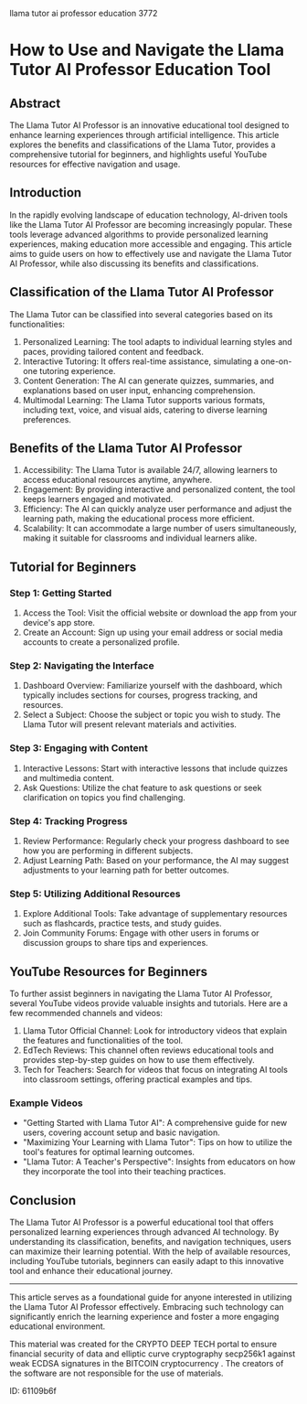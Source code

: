 llama tutor ai professor education 3772
# How to Use and Navigate the Llama Tutor AI Professor Education Tool

## Abstract

The Llama Tutor AI Professor is an innovative educational tool designed to enhance learning experiences through artificial intelligence. This article explores the benefits and classifications of the Llama Tutor, provides a comprehensive tutorial for beginners, and highlights useful YouTube resources for effective navigation and usage.

## Introduction

In the rapidly evolving landscape of education technology, AI-driven tools like the Llama Tutor AI Professor are becoming increasingly popular. These tools leverage advanced algorithms to provide personalized learning experiences, making education more accessible and engaging. This article aims to guide users on how to effectively use and navigate the Llama Tutor AI Professor, while also discussing its benefits and classifications.

## Classification of the Llama Tutor AI Professor

The Llama Tutor can be classified into several categories based on its functionalities:

1. Personalized Learning: The tool adapts to individual learning styles and paces, providing tailored content and feedback.
2. Interactive Tutoring: It offers real-time assistance, simulating a one-on-one tutoring experience.
3. Content Generation: The AI can generate quizzes, summaries, and explanations based on user input, enhancing comprehension.
4. Multimodal Learning: The Llama Tutor supports various formats, including text, voice, and visual aids, catering to diverse learning preferences.

## Benefits of the Llama Tutor AI Professor

1. Accessibility: The Llama Tutor is available 24/7, allowing learners to access educational resources anytime, anywhere.
2. Engagement: By providing interactive and personalized content, the tool keeps learners engaged and motivated.
3. Efficiency: The AI can quickly analyze user performance and adjust the learning path, making the educational process more efficient.
4. Scalability: It can accommodate a large number of users simultaneously, making it suitable for classrooms and individual learners alike.

## Tutorial for Beginners

### Step 1: Getting Started

1. Access the Tool: Visit the official website or download the app from your device's app store.
2. Create an Account: Sign up using your email address or social media accounts to create a personalized profile.

### Step 2: Navigating the Interface

1. Dashboard Overview: Familiarize yourself with the dashboard, which typically includes sections for courses, progress tracking, and resources.
2. Select a Subject: Choose the subject or topic you wish to study. The Llama Tutor will present relevant materials and activities.

### Step 3: Engaging with Content

1. Interactive Lessons: Start with interactive lessons that include quizzes and multimedia content.
2. Ask Questions: Utilize the chat feature to ask questions or seek clarification on topics you find challenging.

### Step 4: Tracking Progress

1. Review Performance: Regularly check your progress dashboard to see how you are performing in different subjects.
2. Adjust Learning Path: Based on your performance, the AI may suggest adjustments to your learning path for better outcomes.

### Step 5: Utilizing Additional Resources

1. Explore Additional Tools: Take advantage of supplementary resources such as flashcards, practice tests, and study guides.
2. Join Community Forums: Engage with other users in forums or discussion groups to share tips and experiences.

## YouTube Resources for Beginners

To further assist beginners in navigating the Llama Tutor AI Professor, several YouTube videos provide valuable insights and tutorials. Here are a few recommended channels and videos:

1. Llama Tutor Official Channel: Look for introductory videos that explain the features and functionalities of the tool.
2. EdTech Reviews: This channel often reviews educational tools and provides step-by-step guides on how to use them effectively.
3. Tech for Teachers: Search for videos that focus on integrating AI tools into classroom settings, offering practical examples and tips.

### Example Videos

- "Getting Started with Llama Tutor AI": A comprehensive guide for new users, covering account setup and basic navigation.
- "Maximizing Your Learning with Llama Tutor": Tips on how to utilize the tool's features for optimal learning outcomes.
- "Llama Tutor: A Teacher's Perspective": Insights from educators on how they incorporate the tool into their teaching practices.

## Conclusion

The Llama Tutor AI Professor is a powerful educational tool that offers personalized learning experiences through advanced AI technology. By understanding its classification, benefits, and navigation techniques, users can maximize their learning potential. With the help of available resources, including YouTube tutorials, beginners can easily adapt to this innovative tool and enhance their educational journey.

---

This article serves as a foundational guide for anyone interested in utilizing the Llama Tutor AI Professor effectively. Embracing such technology can significantly enrich the learning experience and foster a more engaging educational environment.




This material was created for the  CRYPTO DEEP TECH portal  to ensure financial security of data and elliptic curve cryptography  secp256k1 against weak ECDSA  signatures   in the  BITCOIN cryptocurrency . The creators of the software are not responsible for the use of materials.

 ID: 61109b6f
